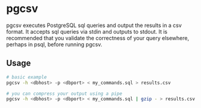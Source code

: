 # pgcsv

pgcsv executes PostgreSQL sql queries and output the results in a csv format.
It accepts sql queries via stdin and outputs to stdout.
It is recommended that you validate the correctness of your query elsewhere, perhaps in psql, before running pgcsv.

## Usage
```bash
# basic example
pgcsv -h <dbhost> -p <dbport> < my_commands.sql > results.csv

# you can compress your output using a pipe
pgcsv -h <dbhost> -p <dbport> < my_commands.sql | gzip - > results.csv.gz
```
